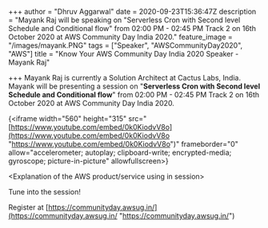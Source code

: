 +++
author = "Dhruv Aggarwal"
date = 2020-09-23T15:36:47Z
description = "Mayank Raj will be speaking on \"Serverless Cron with Second level Schedule and Conditional flow\" from 02:00 PM - 02:45 PM Track 2 on 16th October 2020 at AWS Community Day India 2020."
feature_image = "/images/mayank.PNG"
tags = ["Speaker", "AWSCommunityDay2020", "AWS"]
title = "Know Your AWS Community Day India 2020 Speaker - Mayank Raj"

+++
Mayank Raj is currently a Solution Architect at Cactus Labs, India. Mayank will be presenting a session on "**Serverless Cron with Second level Schedule and Conditional flow**" from 02:00 PM - 02:45 PM Track 2 on 16th October 2020 at AWS Community Day India 2020.

{<iframe width="560" height="315" src="[https://www.youtube.com/embed/0k0KiodvV8o](https://www.youtube.com/embed/0k0KiodvV8o "https://www.youtube.com/embed/0k0KiodvV8o")" frameborder="0" allow="accelerometer; autoplay; clipboard-write; encrypted-media; gyroscope; picture-in-picture" allowfullscreen></iframe>}

<Explanation of the AWS product/service using in session>

Tune into the session!

Register at [https://communityday.awsug.in/](https://communityday.awsug.in/ "https://communityday.awsug.in/")
